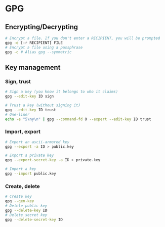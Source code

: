 # GPG

## Encrypting/Decrypting

```bash
# Encrypt a file. If you don't enter a RECIPIENT, you will be prompted to enter one or more.
gpg -e [-r RECIPIENT] FILE
# Encrypt a file using a passphrase
gpg -c # Alias gpg --symmetric
```

## Key management

### Sign, trust
```bash
# Sign a key (you know it belongs to who it claims)
gpg --edit-key ID sign

# Trust a key (without signing it)
gpg --edit-key ID trust
# One-liner
echo -e "5\ny\n" | gpg --command-fd 0 --expert --edit-key ID trust
```

### Import, export
```bash
# Export an ascii-armored key
gpg --export -a ID > public.key

# Export a private key
gpg --export-secret-key -a ID > private.key

# Import a key
gpg --import public.key
```

### Create, delete
```bash
# Create key
gpg --gen-key
# Delete public key
gpg --delete-key ID
# Delete secret key
gpg --delete-secret-key ID
```
